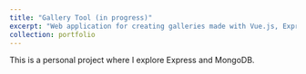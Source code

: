 ```yaml
---
title: "Gallery Tool (in progress)"
excerpt: "Web application for creating galleries made with Vue.js, Express and MongoDB<br/><br/>"
collection: portfolio
---
```


This is a personal project where I explore Express and MongoDB.
